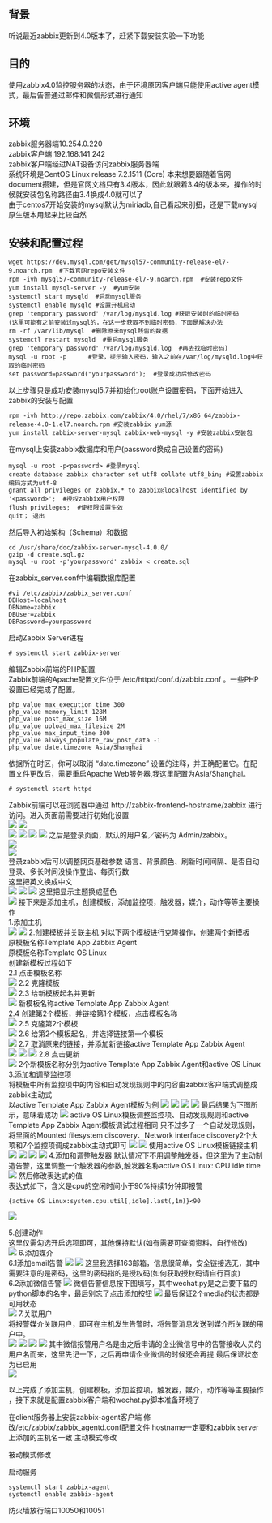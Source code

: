 ## 背景
听说最近zabbix更新到4.0版本了，赶紧下载安装实验一下功能 
## 目的
使用zabbix4.0监控服务器的状态，由于环境原因客户端只能使用active agent模式，最后告警通过邮件和微信形式进行通知  
## 环境  
zabbix服务器端10.254.0.220    
zabbix客户端  192.168.141.242    
zabbix客户端经过NAT设备访问zabbix服务器端    
系统环境是CentOS Linux release 7.2.1511 (Core)
本来想要跟随着官网document搭建，但是官网文档只有3.4版本，因此就跟着3.4的版本来，操作的时候就安装包名称路径由3.4换成4.0就可以了  
由于centos7开始安装的mysql默认为miriadb,自己看起来别扭，还是下载mysql原生版本用起来比较自然  
##  安装和配置过程
``` code 
wget https://dev.mysql.com/get/mysql57-community-release-el7-9.noarch.rpm  #下载官网repo安装文件  
rpm -ivh mysql57-community-release-el7-9.noarch.rpm  #安装repo文件  
yum install mysql-server -y  #yum安装  
systemctl start mysqld  #启动mysql服务  
systemctl enable mysqld #设置开机启动  
grep 'temporary password' /var/log/mysqld.log #获取安装时的临时密码  
(这里可能有之前安装过mysql的，在这一步获取不到临时密码，下面是解决办法  
rm -rf /var/lib/mysql  #删除原来mysql残留的数据  
systemctl restart mysqld  #重启mysql服务  
grep 'temporary password' /var/log/mysqld.log  #再去找临时密码)  
mysql -u root -p      #登录，提示输入密码，输入之前在/var/log/mysqld.log中获取的临时密码 
set password=password("yourpassword");  #登录成功后修改密码
```
以上步骤只是成功安装mysql5.7并初始化root账户设置密码，下面开始进入zabbix的安装与配置  
```code
rpm -ivh http://repo.zabbix.com/zabbix/4.0/rhel/7/x86_64/zabbix-release-4.0-1.el7.noarch.rpm #安装zabbix yum源  
yum install zabbix-server-mysql zabbix-web-mysql -y #安装zabbix安装包
```
在mysql上安装zabbix数据库和用户(password换成自己设置的密码)
```code
mysql -u root -p<password> #登录mysql  
create database zabbix character set utf8 collate utf8_bin; #设置zabbix编码方式为utf-8  
grant all privileges on zabbix.* to zabbix@localhost identified by '<password>';  #授权zabbix用户权限  
flush privileges;  #使权限设置生效
quit； 退出  
```
然后导入初始架构（Schema）和数据  
```code
cd /usr/share/doc/zabbix-server-mysql-4.0.0/
gzip -d create.sql.gz 
mysql -u root -p'yourpassword' zabbix < create.sql 
```
在zabbix_server.conf中编辑数据库配置
```code
#vi /etc/zabbix/zabbix_server.conf
DBHost=localhost
DBName=zabbix
DBUser=zabbix
DBPassword=yourpassword
```
启动Zabbix Server进程
```code
# systemctl start zabbix-server
```
编辑Zabbix前端的PHP配置  
Zabbix前端的Apache配置文件位于 /etc/httpd/conf.d/zabbix.conf 。一些PHP设置已经完成了配置。
```code
php_value max_execution_time 300
php_value memory_limit 128M
php_value post_max_size 16M
php_value upload_max_filesize 2M
php_value max_input_time 300
php_value always_populate_raw_post_data -1
php_value date.timezone Asia/Shanghai
```
依据所在时区，你可以取消 “date.timezone” 设置的注释，并正确配置它。在配置文件更改后，需要重启Apache Web服务器,我这里配置为Asia/Shanghai。
```code
# systemctl start httpd
```
Zabbix前端可以在浏览器中通过 http://zabbix-frontend-hostname/zabbix 进行访问。进入页面前需要进行初始化设置  
![](https://raw.githubusercontent.com/276622709/276622709.github.io/master/img/zabbix/init_1.png) 
![](https://raw.githubusercontent.com/276622709/276622709.github.io/master/img/zabbix/init_2.png)  
![](https://raw.githubusercontent.com/276622709/276622709.github.io/master/img/zabbix/init_3.png)
![](https://raw.githubusercontent.com/276622709/276622709.github.io/master/img/zabbix/init_4.png)
![](https://raw.githubusercontent.com/276622709/276622709.github.io/master/img/zabbix/init_5.png)
![](https://raw.githubusercontent.com/276622709/276622709.github.io/master/img/zabbix/init_6.png)
之后是登录页面，默认的用户名／密码为 Admin/zabbix。  
![](https://raw.githubusercontent.com/276622709/276622709.github.io/master/img/zabbix/login.png)  
![](https://raw.githubusercontent.com/276622709/276622709.github.io/master/img/zabbix/homepage.png)  
登录zabbix后可以调整网页基础参数 
语言、背景颜色、刷新时间间隔、是否自动登录、多长时间没操作登出、每页行数  
这里把英文换成中文  
![](https://raw.githubusercontent.com/276622709/276622709.github.io/master/img/zabbix/parameter_setup_1.png)
![](https://raw.githubusercontent.com/276622709/276622709.github.io/master/img/zabbix/parameter_setup_2.png)
![](https://raw.githubusercontent.com/276622709/276622709.github.io/master/img/zabbix/cn_theme.png)
这里把显示主题换成蓝色  
![](https://raw.githubusercontent.com/276622709/276622709.github.io/master/img/zabbix/theme_blue.png)
接下来是添加主机，创建模板，添加监控项，触发器，媒介，动作等等主要操作  
1.添加主机  
![](https://raw.githubusercontent.com/276622709/276622709.github.io/master/img/zabbix/add_host_1.png)
![](https://raw.githubusercontent.com/276622709/276622709.github.io/master/img/zabbix/add_host_2.png)
2.创建模板并关联主机
对以下两个模板进行克隆操作，创建两个新模板  
原模板名称Template App Zabbix Agent  
原模板名称Template OS Linux  
创建新模板过程如下  
2.1 点击模板名称  
![](https://raw.githubusercontent.com/276622709/276622709.github.io/master/img/zabbix/template_create_1.png)
2.2 克隆模板  
![](https://raw.githubusercontent.com/276622709/276622709.github.io/master/img/zabbix/template_create_2.png)
2.3 给新模板起名并更新  
![](https://raw.githubusercontent.com/276622709/276622709.github.io/master/img/zabbix/template_create_3.png)
新模板名称active Template App Zabbix Agent  
2.4 创建第2个模板，并链接第1个模板，点击模板名称    
![](https://raw.githubusercontent.com/276622709/276622709.github.io/master/img/zabbix/template2_create_1.png)
2.5 克隆第2个模板  
![](https://raw.githubusercontent.com/276622709/276622709.github.io/master/img/zabbix/template2_create_2.png)
2.6 给第2个模板起名，并选择链接第一个模板  
![](https://raw.githubusercontent.com/276622709/276622709.github.io/master/img/zabbix/template2_create_3.png)
2.7 取消原来的链接，并添加新链接active Template App Zabbix Agent  
![](https://raw.githubusercontent.com/276622709/276622709.github.io/master/img/zabbix/template2_create_4.png)
![](https://raw.githubusercontent.com/276622709/276622709.github.io/master/img/zabbix/template2_create_5.png)
![](https://raw.githubusercontent.com/276622709/276622709.github.io/master/img/zabbix/template2_create_6.png)
2.8 点击更新  
![](https://raw.githubusercontent.com/276622709/276622709.github.io/master/img/zabbix/template2_create_7.png)
2个新模板名称分别为active Template App Zabbix Agent和active OS Linux  
3.添加和调整监控项  
将模板中所有监控项中的内容和自动发现规则中的内容由zabbix客户端式调整成zabbix主动式  
以active Template App Zabbix Agent模板为例
![](https://raw.githubusercontent.com/276622709/276622709.github.io/master/img/zabbix/template1_monitor_1.png)
![](https://raw.githubusercontent.com/276622709/276622709.github.io/master/img/zabbix/template1_monitor_2.png)
![](https://raw.githubusercontent.com/276622709/276622709.github.io/master/img/zabbix/template1_monitor_3.png)
![](https://raw.githubusercontent.com/276622709/276622709.github.io/master/img/zabbix/template1_monitor_4.png)
最后结果为下图所示，意味着成功
![](https://raw.githubusercontent.com/276622709/276622709.github.io/master/img/zabbix/template1_monitor_5.png)
active OS Linux模板调整监控项、自动发现规则和active Template App Zabbix Agent模板调试过程相同
只不过多了一个自动发现规则，将里面的Mounted filesystem discovery、Network interface discovery2个大项和7个监控项调成zabbix主动式即可
![](https://raw.githubusercontent.com/276622709/276622709.github.io/master/img/zabbix/template1_monitor_6.png)
![](https://raw.githubusercontent.com/276622709/276622709.github.io/master/img/zabbix/template1_monitor_7.png)
使用active OS Linux模板链接主机  
![](https://raw.githubusercontent.com/276622709/276622709.github.io/master/img/zabbix/template_related_host1.png)
![](https://raw.githubusercontent.com/276622709/276622709.github.io/master/img/zabbix/template_related_host2.png)
![](https://raw.githubusercontent.com/276622709/276622709.github.io/master/img/zabbix/template_related_host3.png)
![](https://raw.githubusercontent.com/276622709/276622709.github.io/master/img/zabbix/template_related_host4.png)
4.添加和调整触发器 
默认情况下不用调整触发器，但这里为了主动制造告警，这里调整一个触发器的参数,触发器名称active OS Linux: CPU idle time
![](https://raw.githubusercontent.com/276622709/276622709.github.io/master/img/zabbix/trigger_1.png)
然后修改表达式的值  
表达式如下，含义是cpu的空闲时间小于90%持续1分钟即报警  
```code
{active OS Linux:system.cpu.util[,idle].last(,1m)}<90
```
![](https://raw.githubusercontent.com/276622709/276622709.github.io/master/img/zabbix/trigger_2.png)
 
5.创建动作   
这里仅需勾选开启选项即可，其他保持默认(如有需要可查阅资料，自行修改)  
![](https://raw.githubusercontent.com/276622709/276622709.github.io/master/img/zabbix/action.png)
6.添加媒介  
6.1添加email告警
![](https://raw.githubusercontent.com/276622709/276622709.github.io/master/img/zabbix/media_email_1.png)
![](https://raw.githubusercontent.com/276622709/276622709.github.io/master/img/zabbix/media_email_2.png)
这里我选择163邮箱，信息很简单，安全链接选无，其中需要注意的是密码，这里的密码指的是授权码(如何获取授权码请自行百度)  
6.2添加微信告警
![](https://raw.githubusercontent.com/276622709/276622709.github.io/master/img/zabbix/media_wechat_1.png)
微信告警信息按下图填写，其中wechat.py是之后要下载的python脚本的名字，最后别忘了点击添加按钮
![](https://raw.githubusercontent.com/276622709/276622709.github.io/master/img/zabbix/media_wechat_2.png)
最后保证2个media的状态都是可用状态  
![](https://raw.githubusercontent.com/276622709/276622709.github.io/master/img/zabbix/media_status.png)
7.关联用户  
将报警媒介关联用户，即可在主机发生告警时，将告警消息发送到媒介所关联的用户中。  
![](https://raw.githubusercontent.com/276622709/276622709.github.io/master/img/zabbix/related_user_1.png)
![](https://raw.githubusercontent.com/276622709/276622709.github.io/master/img/zabbix/related_user_2.png)
![](https://raw.githubusercontent.com/276622709/276622709.github.io/master/img/zabbix/related_user_3.png)
![](https://raw.githubusercontent.com/276622709/276622709.github.io/master/img/zabbix/related_user_4.png)
其中微信报警用户名是由之后申请的企业微信号中的告警接收人员的用户名而来，这里先记一下，之后再申请企业微信的时候还会再提 
最后保证状态为已启用  
![](https://raw.githubusercontent.com/276622709/276622709.github.io/master/img/zabbix/related_user_5.png)

以上完成了添加主机，创建模板，添加监控项，触发器，媒介，动作等等主要操作 ，接下来就是配置zabbix客户端和wechat.py脚本准备环境了

在client服务器上安装zabbix-agent客户端
修改/etc/zabbix/zabbix_agentd.conf配置文件
hostname一定要和zabbix server上添加的主机名一致
主动模式修改  

被动模式修改  

启动服务
```code
systemctl start zabbix-agent
systemctl enable zabbix-agent
```
防火墙放行端口10050和10051

